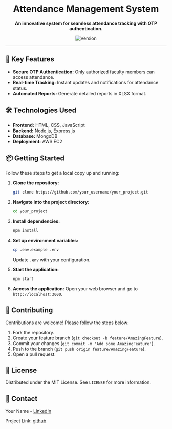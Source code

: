 
<h1 align="center">Attendance Management System</h1>

<p align="center">
  <b>An innovative system for seamless attendance tracking with OTP authentication.</b>
</p>

<p align="center">
  <img src="https://img.shields.io/badge/version-1.0-blue.svg" alt="Version">
</p>

---

## 🚀 Key Features

- **Secure OTP Authentication:** Only authorized faculty members can access attendance.
- **Real-time Tracking:** Instant updates and notifications for attendance status.
- **Automated Reports:** Generate detailed reports in XLSX format.

## 🛠️ Technologies Used

- **Frontend:** HTML, CSS, JavaScript
- **Backend:** Node.js, Express.js
- **Database:** MongoDB
- **Deployment:** AWS EC2

## 📦 Getting Started

Follow these steps to get a local copy up and running:

1. **Clone the repository:**
   ```bash
   git clone https://github.com/your_username/your_project.git
   ```

2. **Navigate into the project directory:**
   ```bash
   cd your_project
   ```

3. **Install dependencies:**
   ```bash
   npm install
   ```

4. **Set up environment variables:**
   ```bash
   cp .env.example .env
   ```
   Update `.env` with your configuration.

5. **Start the application:**
   ```bash
   npm start
   ```

6. **Access the application:**
   Open your web browser and go to `http://localhost:3000`.

## 🤝 Contributing

Contributions are welcome! Please follow the steps below:

1. Fork the repository.
2. Create your feature branch (`git checkout -b feature/AmazingFeature`).
3. Commit your changes (`git commit -m 'Add some AmazingFeature'`).
4. Push to the branch (`git push origin feature/AmazingFeature`).
5. Open a pull request.

## 📄 License

Distributed under the MIT License. See `LICENSE` for more information.

## 📧 Contact

Your Name - [LinkedIn](https://www.linkedin.com/feed/update/urn:li:activity:7218948844015742977/)

Project Link: [github](https://github.com/Abrar9825/student_attendance.git)
